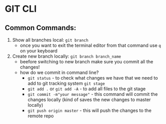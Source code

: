 # GIT CLI

## Common Commands: 
1. Show all branches local: `git branch`
    - once you want to exit the terminal editor from that command use `q` on your keyboard
2. Create new branch locally: `git branch branch_name` 
    - beefore switching to new branch make sure you commit all the changes!
    - how do we commit in command line?
        - `git status` - to check what changes we have that we need to add to git tracking system `git stage`
        - `git add .` or `git add -A` - to add all files to the git stage
        - `git commit -m"your message"` - this command will commit the changes locally (kind of saves the new changes to master locally)
        - `git push origin master` - this will push the changes to the remote repo
        